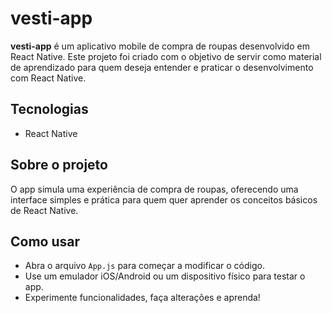 # vesti-app

**vesti-app** é um aplicativo mobile de compra de roupas desenvolvido em React Native. Este projeto foi criado com o objetivo de servir como material de aprendizado para quem deseja entender e praticar o desenvolvimento com React Native.

## Tecnologias

- React Native

## Sobre o projeto

O app simula uma experiência de compra de roupas, oferecendo uma interface simples e prática para quem quer aprender os conceitos básicos de React Native.

## Como usar

- Abra o arquivo `App.js` para começar a modificar o código.
- Use um emulador iOS/Android ou um dispositivo físico para testar o app.
- Experimente funcionalidades, faça alterações e aprenda!
